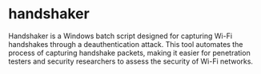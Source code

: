 # handshaker
Handshaker is a Windows batch script designed for capturing Wi-Fi handshakes through a deauthentication attack. This tool automates the process of capturing handshake packets, making it easier for penetration testers and security researchers to assess the security of Wi-Fi networks.
